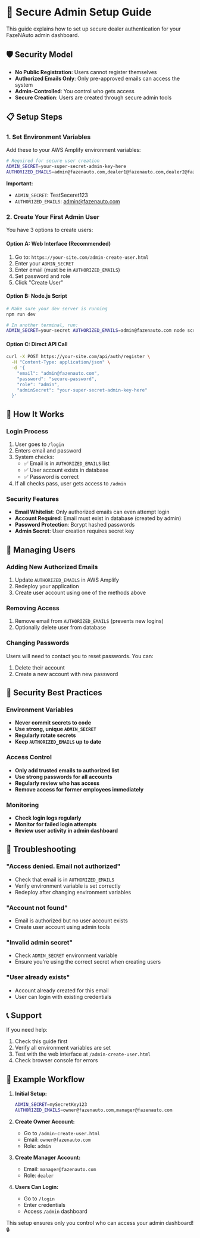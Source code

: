 # 🔐 Secure Admin Setup Guide

This guide explains how to set up secure dealer authentication for your FazeNAuto admin dashboard.

## 🛡️ Security Model

- **No Public Registration**: Users cannot register themselves
- **Authorized Emails Only**: Only pre-approved emails can access the system
- **Admin-Controlled**: You control who gets access
- **Secure Creation**: Users are created through secure admin tools

## 📋 Setup Steps

### 1. Set Environment Variables

Add these to your AWS Amplify environment variables:

```bash
# Required for secure user creation
ADMIN_SECRET=your-super-secret-admin-key-here
AUTHORIZED_EMAILS=admin@fazenauto.com,dealer1@fazenauto.com,dealer2@fazenauto.com
```

**Important:**
- `ADMIN_SECRET`: TestSeceret123
- `AUTHORIZED_EMAILS`: admin@fazenauto.com

### 2. Create Your First Admin User

You have 3 options to create users:

#### Option A: Web Interface (Recommended)
1. Go to: `https://your-site.com/admin-create-user.html`
2. Enter your `ADMIN_SECRET`
3. Enter email (must be in `AUTHORIZED_EMAILS`)
4. Set password and role
5. Click "Create User"

#### Option B: Node.js Script
```bash
# Make sure your dev server is running
npm run dev

# In another terminal, run:
ADMIN_SECRET=your-secret AUTHORIZED_EMAILS=admin@fazenauto.com node scripts/create-user.js
```

#### Option C: Direct API Call
```bash
curl -X POST https://your-site.com/api/auth/register \
  -H "Content-Type: application/json" \
  -d '{
    "email": "admin@fazenauto.com",
    "password": "secure-password",
    "role": "admin",
    "adminSecret": "your-super-secret-admin-key-here"
  }'
```

## 🔑 How It Works

### Login Process
1. User goes to `/login`
2. Enters email and password
3. System checks:
   - ✅ Email is in `AUTHORIZED_EMAILS` list
   - ✅ User account exists in database
   - ✅ Password is correct
4. If all checks pass, user gets access to `/admin`

### Security Features
- **Email Whitelist**: Only authorized emails can even attempt login
- **Account Required**: Email must exist in database (created by admin)
- **Password Protection**: Bcrypt hashed passwords
- **Admin Secret**: User creation requires secret key

## 👥 Managing Users

### Adding New Authorized Emails
1. Update `AUTHORIZED_EMAILS` in AWS Amplify
2. Redeploy your application
3. Create user account using one of the methods above

### Removing Access
1. Remove email from `AUTHORIZED_EMAILS` (prevents new logins)
2. Optionally delete user from database

### Changing Passwords
Users will need to contact you to reset passwords. You can:
1. Delete their account
2. Create a new account with new password

## 🚨 Security Best Practices

### Environment Variables
- **Never commit secrets to code**
- **Use strong, unique `ADMIN_SECRET`**
- **Regularly rotate secrets**
- **Keep `AUTHORIZED_EMAILS` up to date**

### Access Control
- **Only add trusted emails to authorized list**
- **Use strong passwords for all accounts**
- **Regularly review who has access**
- **Remove access for former employees immediately**

### Monitoring
- **Check login logs regularly**
- **Monitor for failed login attempts**
- **Review user activity in admin dashboard**

## 🔧 Troubleshooting

### "Access denied. Email not authorized"
- Check that email is in `AUTHORIZED_EMAILS`
- Verify environment variable is set correctly
- Redeploy after changing environment variables

### "Account not found"
- Email is authorized but no user account exists
- Create user account using admin tools

### "Invalid admin secret"
- Check `ADMIN_SECRET` environment variable
- Ensure you're using the correct secret when creating users

### "User already exists"
- Account already created for this email
- User can login with existing credentials

## 📞 Support

If you need help:
1. Check this guide first
2. Verify all environment variables are set
3. Test with the web interface at `/admin-create-user.html`
4. Check browser console for errors

## 🔄 Example Workflow

1. **Initial Setup:**
   ```bash
   ADMIN_SECRET=mySecretKey123
   AUTHORIZED_EMAILS=owner@fazenauto.com,manager@fazenauto.com
   ```

2. **Create Owner Account:**
   - Go to `/admin-create-user.html`
   - Email: `owner@fazenauto.com`
   - Role: `admin`

3. **Create Manager Account:**
   - Email: `manager@fazenauto.com`
   - Role: `dealer`

4. **Users Can Login:**
   - Go to `/login`
   - Enter credentials
   - Access `/admin` dashboard

This setup ensures only you control who can access your admin dashboard! 🔒
